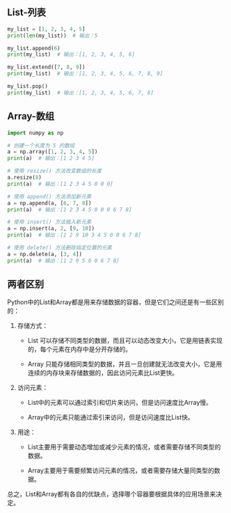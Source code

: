 ## List-列表

```python
my_list = [1, 2, 3, 4, 5]
print(len(my_list))  # 输出：5

my_list.append(6)
print(my_list)  # 输出：[1, 2, 3, 4, 5, 6]

my_list.extend([7, 8, 9])
print(my_list)  # 输出：[1, 2, 3, 4, 5, 6, 7, 8, 9]

my_list.pop()
print(my_list)  # 输出：[1, 2, 3, 4, 5, 6, 7, 8]

```

## Array-数组

```python
import numpy as np

# 创建一个长度为 5 的数组
a = np.array([1, 2, 3, 4, 5])
print(a)  # 输出：[1 2 3 4 5]

# 使用 resize() 方法改变数组的长度
a.resize(8)
print(a)  # 输出：[1 2 3 4 5 0 0 0]

# 使用 append() 方法添加新元素
a = np.append(a, [6, 7, 8])
print(a)  # 输出：[1 2 3 4 5 0 0 0 6 7 8]

# 使用 insert() 方法插入新元素
a = np.insert(a, 2, [9, 10])
print(a)  # 输出：[1 2 9 10 3 4 5 0 0 6 7 8]

# 使用 delete() 方法删除指定位置的元素
a = np.delete(a, [3, 4])
print(a)  # 输出：[1 2 9 5 0 0 6 7 8]
```

## 两者区别

Python中的List和Array都是用来存储数据的容器，但是它们之间还是有一些区别的：

1. 存储方式：

   - List 可以存储不同类型的数据，而且可以动态改变大小，它是用链表实现的，每个元素在内存中是分开存储的。

   - Array 只能存储相同类型的数据，并且一旦创建就无法改变大小，它是用连续的内存块来存储数据的，因此访问元素比List更快。


2. 访问元素：

   - List中的元素可以通过索引和切片来访问，但是访问速度比Array慢。

   - Array中的元素只能通过索引来访问，但是访问速度比List快。


3. 用途：

   - List主要用于需要动态增加或减少元素的情况，或者需要存储不同类型的数据。

   - Array主要用于需要频繁访问元素的情况，或者需要存储大量同类型的数据。


总之，List和Array都有各自的优缺点，选择哪个容器要根据具体的应用场景来决定。
